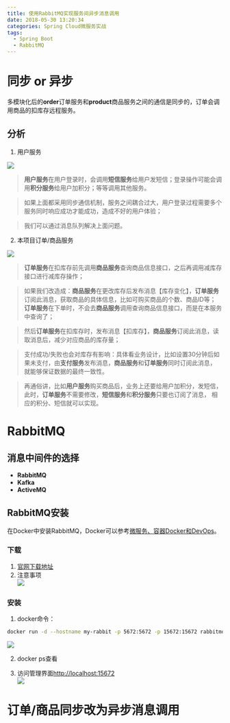 ```yaml
---
title: 使用RabbitMQ实现服务间异步消息调用
date: 2018-05-30 13:20:34
categories: Spring Cloud微服务实战
tags:
  - Spring Boot
  - RabbitMQ
---
```

# 同步 or 异步   

多模块化后的**order**订单服务和**product**商品服务之间的通信是同步的，订单会调用商品的扣库存远程服务。  

## 分析  

1. 用户服务  

![](http://p8hqd7oln.bkt.clouddn.com/18-5-30/10741821.jpg)

> **用户服务**在用户登录时，会调用**短信服务**给用户发短信；登录操作可能会调用**积分服务**给用户加积分；等等调用其他服务。  

> 如果上面都采用同步通信机制，服务之间耦合过大，用户登录过程需要多个服务同时响应成功才能成功，造成不好的用户体验；  

> 我们可以通过消息队列解决上面问题。  

2. 本项目订单/商品服务  

![](http://p8hqd7oln.bkt.clouddn.com/18-5-30/23312725.jpg)

> **订单服务**在扣库存前先调用**商品服务**查询商品信息接口，之后再调用减库存接口进行减库存操作；  

> 如果我们改造成：**商品服务**在更改库存后发布消息【库存变化】，**订单服务**订阅此消息，获取商品的具体信息，比如可购买商品的个数、商品ID等； 
**订单服务**在下单时，不会去**商品服务**调用查询商品信息接口，而是在本服务中查询了；  

> 然后**订单服务**在扣库存时，发布消息【扣库存】，**商品服务**订阅此消息，读取消息后，减少对应商品的库存量；  

> 支付成功/失败也会对库存有影响：具体看业务设计，比如设置30分钟后如果未支付，由**支付服务**发布消息，**商品服务**和**订单服务**同时订阅此消息， 
就能够保证数据的最终一致性。  

> 再通俗讲，比如**用户服务**购买商品后，业务上还要给用户加积分，发短信，此时，**订单服务**不需要修改，**短信服务**和**积分服务**只要也订阅了消息， 
相应的积分、短信就可以实现。 

# RabbitMQ   

## 消息中间件的选择  

* **RabbitMQ**  
* **Kafka**  
* **ActiveMQ**   

## RabbitMQ安装  

在Docker中安装RabbitMQ，Docker可以参考[微服务、容器Docker和DevOps](https://www.ddebug.cn/springcloud-docker-devops.html#more)。  

### 下载  

1. [官网下载地址](https://hub.docker.com/_/rabbitmq/)  
2. 注意事项  
![](http://p8hqd7oln.bkt.clouddn.com/18-5-31/84358853.jpg)

### 安装  

1. docker命令： 
```bash
docker run -d --hostname my-rabbit -p 5672:5672 -p 15672:15672 rabbitmq:3.7.5-management
```
![](http://p8hqd7oln.bkt.clouddn.com/18-5-31/38308950.jpg)

2. docker ps查看  

3. 访问管理界面<http://localhost:15672>  
![](http://p8hqd7oln.bkt.clouddn.com/18-5-31/13026009.jpg)



# 订单/商品同步改为异步消息调用  

